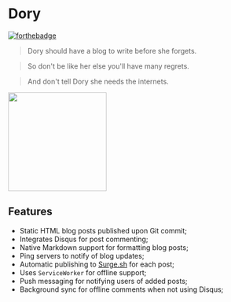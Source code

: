 # Dory

[![forthebadge](http://forthebadge.com/images/badges/built-with-love.svg)](http://forthebadge.com)

> Dory should have a blog to write before she forgets.

> So don't be like her else you'll have many regrets.

> And don't tell Dory she needs the internets.

<img src="http://vignette2.wikia.nocookie.net/disney/images/e/ef/Dory-FN.png/revision/latest?cb=20131111070226" width="200" />

## Features

* Static HTML blog posts published upon Git commit;
* Integrates Disqus for post commenting;
* Native Markdown support for formatting blog posts;
* Ping servers to notify of blog updates;
* Automatic publishing to [Surge.sh](http://surge.sh/) for each post;
* Uses `ServiceWorker` for offline support;
* Push messaging for notifying users of added posts;
* Background sync for offline comments when not using Disqus;
